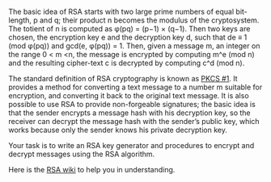 The basic idea of RSA starts with two large prime numbers of equal bit-length, p and q; their product n becomes the modulus of the cryptosystem. The totient of n is computed as φ(pq) = (p−1) × (q−1). Then two keys are chosen, the encryption key e and the decryption key d, such that de ≡ 1 (mod φ(pq)) and gcd(e, φ(pq)) = 1. Then, given a message m, an integer on the range 0 < m <n, the message is encrypted by computing m^e (mod n) and the resulting cipher-text c is decrypted by computing c^d (mod n).




The standard definition of RSA cryptography is known as [PKCS #1](http://www.rsa.com/rsalabs/node.asp?id=2125). It provides a method for converting a text message to a number m suitable for encryption, and converting it back to the original text message. It is also possible to use RSA to provide non-forgeable signatures; the basic idea is that the sender encrypts a message hash with his decryption key, so the receiver can decrypt the message hash with the sender’s public key, which works because only the sender knows his private decryption key.

Your task is to write an RSA key generator and procedures to encrypt and decrypt messages using the RSA algorithm.

Here is the [RSA wiki](http://en.wikipedia.org/wiki/Rsa) to help you in understanding. 
